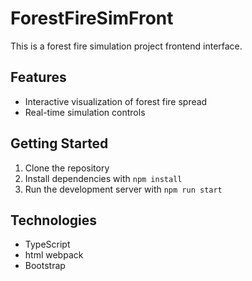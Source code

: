 # ForestFireSimFront
 
This is a forest fire simulation project frontend interface.

## Features
- Interactive visualization of forest fire spread
- Real-time simulation controls

## Getting Started
1. Clone the repository
2. Install dependencies with `npm install`
3. Run the development server with `npm run start`

## Technologies
- TypeScript 
- html webpack
- Bootstrap